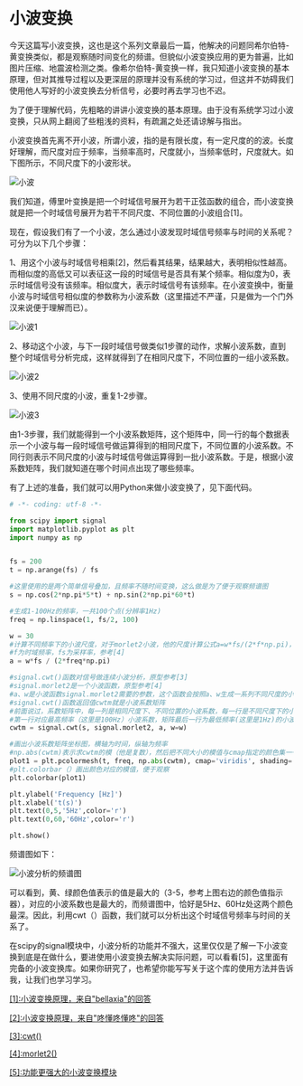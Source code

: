 # 小波变换

今天这篇写小波变换，这也是这个系列文章最后一篇，他解决的问题同希尔伯特-黄变换类似，都是观察随时间变化的频谱。但貌似小波变换应用的更为普遍，比如图片压缩、地震波检测之类。像希尔伯特-黄变换一样，我只知道小波变换的基本原理，但对其推导过程以及更深层的原理并没有系统的学习过，但这并不妨碍我们使用他人写好的小波变换去分析信号，必要时再去学习也不迟。

为了便于理解代码，先粗略的讲讲小波变换的基本原理。由于没有系统学习过小波变换，只从网上翻阅了些粗浅的资料，有疏漏之处还请谅解与指出。

小波变换首先离不开小波，所谓小波，指的是有限长度，有一定尺度的的波。长度好理解，而尺度对应于频率，当频率高时，尺度就小，当频率低时，尺度就大。如下图所示，不同尺度下的小波形状。

![小波](https://github.com/liuhao1946/embedded-software-module/blob/master/%E7%94%A8python%E5%AF%B9%E4%BF%A1%E5%8F%B7%E8%BF%9B%E8%A1%8C%E4%BB%BF%E7%9C%9F%E5%88%86%E6%9E%90/image/%E5%B0%8F%E6%B3%A2%E5%8F%98%E6%8D%A2/%E5%B0%8F%E6%B3%A2.png)

我们知道，傅里叶变换是把一个时域信号展开为若干正弦函数的组合，而小波变换就是把一个时域信号展开为若干不同尺度、不同位置的小波组合[1]。

现在，假设我们有了一个小波，怎么通过小波发现时域信号频率与时间的关系呢？可分为以下几个步骤：

1、用这个小波与时域信号相乘[2]，然后看其结果，结果越大，表明相似性越高。而相似度的高低又可以表征这一段的时域信号是否具有某个频率。相似度为0，表示时域信号没有该频率。相似度大，表示时域信号有该频率。在小波变换中，衡量小波与时域信号相似度的参数称为小波系数（这里描述不严谨，只是做为一个门外汉来说便于理解而已）。

![小波1](https://github.com/liuhao1946/embedded-software-module/blob/master/%E7%94%A8python%E5%AF%B9%E4%BF%A1%E5%8F%B7%E8%BF%9B%E8%A1%8C%E4%BB%BF%E7%9C%9F%E5%88%86%E6%9E%90/image/%E5%B0%8F%E6%B3%A2%E5%8F%98%E6%8D%A2/%E5%B0%8F%E6%B3%A21.png)

2、移动这个小波，与下一段时域信号做类似1步骤的动作，求解小波系数，直到整个时域信号分析完成，这样就得到了在相同尺度下，不同位置的一组小波系数。

![小波2](https://github.com/liuhao1946/embedded-software-module/blob/master/%E7%94%A8python%E5%AF%B9%E4%BF%A1%E5%8F%B7%E8%BF%9B%E8%A1%8C%E4%BB%BF%E7%9C%9F%E5%88%86%E6%9E%90/image/%E5%B0%8F%E6%B3%A2%E5%8F%98%E6%8D%A2/%E5%B0%8F%E6%B3%A22.png)

3、使用不同尺度的小波，重复1-2步骤。

![小波3](https://github.com/liuhao1946/embedded-software-module/blob/master/%E7%94%A8python%E5%AF%B9%E4%BF%A1%E5%8F%B7%E8%BF%9B%E8%A1%8C%E4%BB%BF%E7%9C%9F%E5%88%86%E6%9E%90/png/%E5%B0%8F%E6%B3%A2%E5%8F%98%E6%8D%A2/%E5%B0%8F%E6%B3%A23.png)

由1-3步骤，我们就能得到一个小波系数矩阵，这个矩阵中，同一行的每个数据表示一个小波与每一段时域信号做运算得到的相同尺度下，不同位置的小波系数。不同行则表示不同尺度的小波与时域信号做运算得到一批小波系数。于是，根据小波系数矩阵，我们就知道在哪个时间点出现了哪些频率。

有了上述的准备，我们就可以用Python来做小波变换了，见下面代码。

```python
# -*- coding: utf-8 -*-

from scipy import signal
import matplotlib.pyplot as plt
import numpy as np


fs = 200
t = np.arange(fs) / fs

#这里使用的是两个简单信号叠加，且频率不随时间变换，这么做是为了便于观察频谱图
s = np.cos(2*np.pi*5*t) + np.sin(2*np.pi*60*t)

#生成1-100Hz的频率，一共100个点(分辨率1Hz)
freq = np.linspace(1, fs/2, 100)

w = 30
#计算不同频率下的小波尺度，对于morlet2小波，他的尺度计算公式a=w*fs/(2*f*np.pi)，其中
#f为时域频率，fs为采样率，参考[4]
a = w*fs / (2*freq*np.pi)

#signal.cwt()函数对信号做连续小波分析，原型参考[3]
#signal.morlet2是一个小波函数，原型参考[4]
#a、w是小波函数signal.morlet2需要的参数，这个函数会按照a、w生成一系列不同尺度的小波
#signal.cwt()函数返回值cwtm就是小波系数矩阵
#前面说过，系数矩阵中，每一列是相同尺度下、不同位置的小波系数，每一行是不同尺度下的小波系数
#第一行对应最高频率（这里是100Hz）小波系数，矩阵最后一行为最低频率(这里是1Hz)的小波系数
cwtm = signal.cwt(s, signal.morlet2, a, w=w)

#画出小波系数矩阵坐标图，横轴为时间，纵轴为频率
#np.abs(cwtm)表示求cwtm的模（他是复数），然后把不同大小的模值与cmap指定的颜色集一一映射
plot1 = plt.pcolormesh(t, freq, np.abs(cwtm), cmap='viridis', shading='gouraud')
#plt.colorbar（）画出颜色对应的模值，便于观察
plt.colorbar(plot1)

plt.ylabel('Frequency [Hz]')
plt.xlabel('t(s)')
plt.text(0,5,'5Hz',color='r')
plt.text(0,60,'60Hz',color='r')

plt.show()
```

频谱图如下：

![小波分析的频谱图](https://github.com/liuhao1946/embedded-software-module/blob/master/%E7%94%A8python%E5%AF%B9%E4%BF%A1%E5%8F%B7%E8%BF%9B%E8%A1%8C%E4%BB%BF%E7%9C%9F%E5%88%86%E6%9E%90/image/%E5%B0%8F%E6%B3%A2%E5%8F%98%E6%8D%A2/%E5%B0%8F%E6%B3%A2%E5%88%86%E6%9E%90%E9%A2%91%E8%B0%B1%E5%9B%BE.png)

可以看到，黄、绿颜色值表示的值是最大的（3-5，参考上图右边的颜色值指示器），对应的小波系数也是最大的，而频谱图中，恰好是5Hz、60Hz处这两个颜色最深。因此，利用cwt（）函数，我们就可以分析出这个时域信号频率与时间的关系了。

在scipy的signal模块中，小波分析的功能并不强大，这里仅仅是了解一下小波变换到底是在做什么，要进使用小波变换去解决实际问题，可以看看[5]，这里面有完备的小波变换库。如果你研究了，也希望你能写写关于这个库的使用方法并告诉我，让我们也学习学习。

[[1]:小波变换原理，来自"bellaxia"的回答](https://www.zhihu.com/question/22864189/answer/40772083)

[[2]:小波变换原理，来自"咚懂咚懂咚"的回答](https://www.zhihu.com/question/22864189/answer/40772083)

[[3]:cwt()](https://docs.scipy.org/doc/scipy/reference/reference/generated/scipy.signal.cwt.html#scipy.signal.cwt)

[[4]:morlet2()](https://docs.scipy.org/doc/scipy/reference/reference/generated/scipy.signal.morlet2.html#scipy.signal.morlet2)

[[5]:功能更强大的小波变换模块](https://github.com/PyWavelets/pywt)
